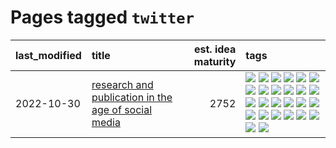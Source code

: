 # Pages tagged `twitter`

|last_modified|title|est. idea maturity|tags
|:---|:---|---:|:---|
|2022-10-30|[research and publication in the age of social media](../research-and-social.md)|2752|[![](https://img.shields.io/badge/tag-arxiv-35d2ce)](../tags/arxiv.md) [![](https://img.shields.io/badge/tag-citation-8e95e2)](../tags/citation.md) [![](https://img.shields.io/badge/tag-corrections-be4650)](../tags/corrections.md) [![](https://img.shields.io/badge/tag-credit-3f3dc3)](../tags/credit.md) [![](https://img.shields.io/badge/tag-curation-cdef47)](../tags/curation.md) [![](https://img.shields.io/badge/tag-discoverability-99b5f2)](../tags/discoverability.md) [![](https://img.shields.io/badge/tag-discussion-e33481)](../tags/discussion.md) [![](https://img.shields.io/badge/tag-feed-d46ff4)](../tags/feed.md) [![](https://img.shields.io/badge/tag-git-496a1)](../tags/git.md) [![](https://img.shields.io/badge/tag-git-496a1)](../tags/git.md) [![](https://img.shields.io/badge/tag-historyofscience-faa2fc)](../tags/historyofscience.md) [![](https://img.shields.io/badge/tag-mastodon-1ee399)](../tags/mastodon.md) [![](https://img.shields.io/badge/tag-openreview-49fd1a)](../tags/openreview.md) [![](https://img.shields.io/badge/tag-paperswithcode-6edb5)](../tags/paperswithcode.md) [![](https://img.shields.io/badge/tag-platform-f1c85)](../tags/platform.md) [![](https://img.shields.io/badge/tag-publication-9c3a4a)](../tags/publication.md) [![](https://img.shields.io/badge/tag-reproducibility-2229ca)](../tags/reproducibility.md) [![](https://img.shields.io/badge/tag-research-3b815)](../tags/research.md) [![](https://img.shields.io/badge/tag-retractions-3b18a)](../tags/retractions.md) [![](https://img.shields.io/badge/tag-search-957448)](../tags/search.md) [![](https://img.shields.io/badge/tag-socialmedia-936135)](../tags/socialmedia.md) [![](https://img.shields.io/badge/tag-stackoverflow-deeba9)](../tags/stackoverflow.md) [![](https://img.shields.io/badge/tag-subscription-c456a9)](../tags/subscription.md) [![](https://img.shields.io/badge/tag-transparency-e168be)](../tags/transparency.md) [![](https://img.shields.io/badge/tag-twitter-d7de4b)](../tags/twitter.md) [![](https://img.shields.io/badge/tag-validation-e54ba1)](../tags/validation.md)|